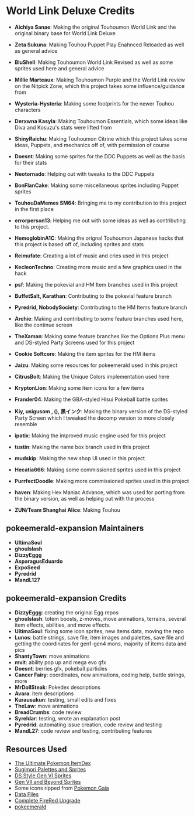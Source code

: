 # World Link Deluxe Credits

- **Aichiya Sanae**: Making the original Touhoumon World Link and the original binary base for World Link Deluxe
- **Zeta Sukuna**: Making Touhou Puppet Play Enahnced Reloaded as well as general advice
- **BluShell**: Making Touhoumon World Link Revised as well as some sprites used here and general advice
- **Millie Marteaux**: Making Touhoumon Purple and the World Link review on the Nitpick Zone, which this project takes some influence/guidance from
- **Wysteria-Hysteria**: Making some footprints for the newer Touhou characters
- **Derxwna Kasyla**: Making Touhoumon Essentials, which some ideas like Diva and Kosuzu's stats were lifted from
- **ShinyRaichu**: Making Touhoumon Citrine which this project takes some ideas, Puppets, and mechanics off of, with permission of course
- **Doesnt**: Making some sprites for the DDC Puppets as well as the basis for their stats
- **Neotornado**: Helping out with tweaks to the DDC Puppets
- **BonFlanCake**: Making some miscellaneous sprites including Puppet sprites
- **TouhouDaMemes SM64**: Bringing me to my contribution to this project in the first place
- **errorperson13**: Helping me out with some ideas as well as contributing to this project.

- **HemoglobinA1C**: Making the orignal Touhoumon Japanese hacks that this project is based off of, including sprites and stats
- **Reimufate**: Creating a lot of music and cries used in this project
- **KecleonTechno**: Creating more music and a few graphics used in the hack

- **psf**: Making the pokevial and HM Item branches used in this project
- **BuffetSalt, Karathan**: Contributing to the pokevial feature branch
- **Pyredrid, NobodySociety**: Contributing to the HM Items feature branch
- **Archie**: Making and contributing to some feature branches used here, like the continue screen
- **TheXaman**: Making some feature branches like the Options Plus menu and DS-styled Party Screens used for this project
- **Cookie Softcore**: Making the item sprites for the HM items
- **Jaizu**: Making some resources for pokeemerald used in this project
- **CitrusBolt**: Making the Unique Colors implementation used here
- **KryptonLion**: Making some item icons for a few items
- **Frander04**: Making the GBA-styled Hisui Pokeball battle sprites
- **Kiy, usigusom , (), 黒インク**: Making the binary version of the DS-styled Party Screen which I tweaked the decomp version to more closely resemble
- **ipatix**: Making the improved music engine used for this project
- **tustin**: Making the name box branch used in this project
- **mudskip**: Making the new shop UI used in this project
- **Hecatia666**: Making some commissioned sprites used in this project
- **PurrfectDoodle**: Making more commissioned sprites used in this project

- **haven**: Making Hex Maniac Advance, which was used for porting from the binary version, as well as helping out with the process

- **ZUN/Team Shanghai Alice**: Making Touhou

## pokeemerald-expansion Maintainers
- **UltimaSoul**
- **ghoulslash**
- **DizzyEggg**
- **AsparagusEduardo**
- **ExpoSeed**
- **Pyredrid**
- **MandL127**

## pokeemerald-expansion Credits
- **DizzyEggg**: creating the original Egg repos
- **ghoulslash**: totem boosts, z-moves, move animations, terrains, several item effects, abilities, and move effects.
- **UltimaSoul**: fixing some icon sprites, new items data, moving the repo
- **Lunos**: battle strings, save file, item images and palettes, save file and getting the coordinates for gen1-gen4 mons, majority of items data and pics
- **ShantyTown**: move animations
- **mvit**: ability pop up and mega evo gfx
- **Doesnt**: berries gfx, pokeball particles
- **Cancer Fairy**: coordinates, new animations, coding help, battle strings, more
- **MrDollSteak**: Pokedex descriptions
- **Avara**: item descriptions
- **Kurausukun**: testing, small edits and fixes
- **TheLaw**: move animations
- **BreadCrumbs**: code review
- **Syreldar**: testing, wrote an explanation post
- **Pyredrid**: automating issue creation, code review and testing
- **MandL27**: code review and testing, contributing features

## Resources Used
- [The Ultimate Pokemon ItemDex](https://www.deviantart.com/kryptonlion/art/The-Ultimate-Pokemon-ItemDex-Full-Version-1-0-786663071)
- [Sugimori Palettes and Sprites](https://www.pokecommunity.com/showthread.php?t=336945)
- [DS Style Gen VI Sprites](https://www.pokecommunity.com/showthread.php?t=314422)
- [Gen VII and Beyond Sprites](https://www.pokecommunity.com/showthread.php?t=368703)
- Some icons ripped from [Pokemon Gaia](https://www.pokecommunity.com/showthread.php?t=326118)
- [Data Files](https://www.pokecommunity.com/showthread.php?t=417909)
- [Complete FireRed Upgrade](https://github.com/Skeli789/Complete-Fire-Red-Upgrade)
- [pokeemerald](https://github.com/pret/pokeemerald/)
